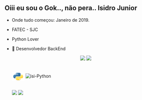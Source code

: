 ## Oiii eu sou o Gok.., não pera.. Isidro Junior
- Onde tudo começou: Janeiro de 2019.
- FATEC - SJC 
- Python Lover 
- 🤖 Desenvolvedor BackEnd 

  <div align="center">
  <img height="180em" src="https://github-readme-stats.vercel.app/api?username=Isidroantonio&show_icons=true&theme=dracula&include_all_commits=true&count_private=true"/>
  <img height="180em" src="https://github-readme-stats.vercel.app/api/top-langs/?username=Isidroantonio&layout=compact&langs_count=7&theme=dracula"/>
  </div>
  <div style="display: inline_block"><br>
  
  
  
  <br>
 
  <img align="center" alt="isi-Python" height="30" width="40" src="https://raw.githubusercontent.com/devicons/devicon/master/icons/python/python-original.svg">
  <img alt="isi-Python" height="30" width="40" src="https://cdn.jsdelivr.net/gh/devicons/devicon/icons/git/git-plain-wordmark.svg" />
          
          
          
   
  ##
    
  <a href="https://www.instagram.com/zidro.zi/" target="_blank"><img src="https://img.shields.io/badge/-Instagram-%23E4405F?style=for-the-badge&logo=instagram&logoColor=white" target="_blank"></a>
  <a href="https://www.linkedin.com/in/isidro-antonio-450567240/" target="_blank"><img src="https://img.shields.io/badge/-LinkedIn-%230077B5?style=for-the-badge&logo=linkedin&logoColor=white" target="_blank"></a>

 </div>
 
